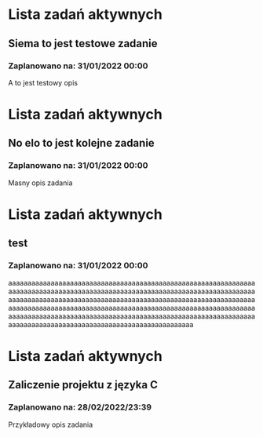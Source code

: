 # Lista zadań aktywnych

## Siema to jest testowe zadanie
### Zaplanowano na: 31/01/2022 00:00
A to jest testowy opis 

# Lista zadań aktywnych

## No elo to jest kolejne zadanie
### Zaplanowano na: 31/01/2022 00:00
Masny opis zadania

# Lista zadań aktywnych

## test
### Zaplanowano na: 31/01/2022 00:00
aaaaaaaaaaaaaaaaaaaaaaaaaaaaaaaaaaaaaaaaaaaaaaaaaaaaaaaaaaaaaaaaaaaaaaaaaaaaaaaaaaaaaaaaaaaaaaaaaaaaaaaaaaaaaaaaaaaaaaaaaaaaaaaaaaaaaaaaaaaaaaaaaaaaaaaaaaaaaaaaaaaaaaaaaaaaaaaaaaaaaaaaaaaaaaaaaaaaaaaaaaaaaaaaaaaaaaaaaaaaaaaaaaaaaaaaaaaaaaaaaaaaaaaaaaaaaaaaaaaaaaaaaaaaaaaaaaaaaaaaaaaaaaaaaaaaaaaaaaaaaaaaaaaaaaaaaaaaaaaaaaaaaaaaaaaaaaaaaaaaaaaaaaaaaaaaaaaaaaaaaaaaaaaa

# Lista zadań aktywnych

## Zaliczenie projektu z języka C
### Zaplanowano na: 28/02/2022/23:39
Przykładowy opis zadania

